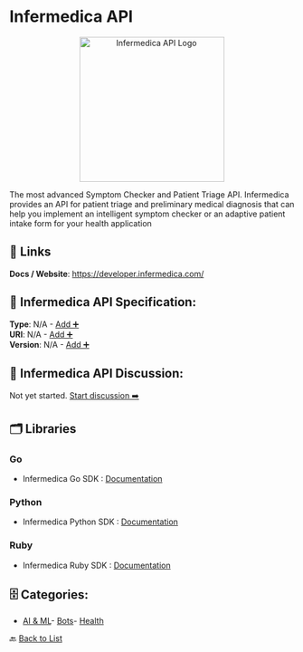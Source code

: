 # Infermedica API
<p align="center">
    <img width="256" src="https://raw.githubusercontent.com/apis-list/apis-list/main/apis/infermedica-api/logo_256x256.png" alt="Infermedica API Logo"/>
</p>
The most advanced Symptom Checker and Patient Triage API. Infermedica provides an API for patient triage and preliminary medical diagnosis that can help you implement an intelligent symptom checker or an adaptive patient intake form for your health application

##  🔗 Links
**Docs / Website**: https://developer.infermedica.com/

## 🧬 Infermedica API Specification:
**Type**: N/A - [Add ➕](https://github.com/apis-list/apis-list/edit/main/apis.yaml#L10299)  
**URI**: N/A - [Add ➕](https://github.com/apis-list/apis-list/edit/main/apis.yaml#L10299)  
**Version**: N/A - [Add ➕](https://github.com/apis-list/apis-list/edit/main/apis.yaml#L10299)

## 💬 Infermedica API Discussion:
Not yet started. [Start discussion ➡️](https://github.com/apis-list/apis-list/discussions/new)

## 🗂️ Libraries
### Go
- Infermedica Go SDK : [Documentation](https://github.com/torniker/infermedica)
### Python
- Infermedica Python SDK : [Documentation](https://github.com/infermedica/python-api)
### Ruby
- Infermedica Ruby SDK : [Documentation](https://github.com/mjskier/infermedica)


## 🗄️ Categories:
- [AI & ML](https://github.com/apis-list/apis-list#ai--ml-)- [Bots](https://github.com/apis-list/apis-list#bots-)- [Health](https://github.com/apis-list/apis-list#health-)

🔙  [Back to List](https://github.com/apis-list/apis-list)
